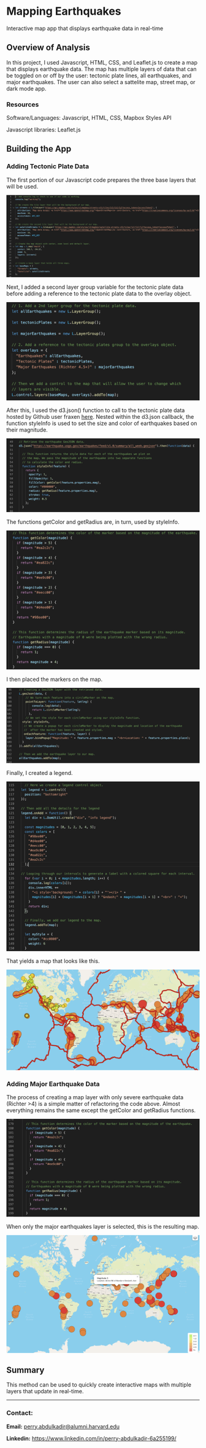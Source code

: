 # Mapping Earthquakes
Interactive map app that displays earthquake data in real-time

## Overview of Analysis
In this project, I used Javascript, HTML, CSS, and Leaflet.js to create a map that displays earthquake data. The map has multiple layers of data that can be toggled on or off by the user: tectonic plate lines, all earthquakes, and major earthquakes. The user can also select a sattelite map, street map, or dark mode app. 

### Resources
Software/Languages: Javascript, HTML, CSS, Mapbox Styles API

Javascript libraries: Leaflet.js


## Building the App

### Adding Tectonic Plate Data
The first portion of our Javascript code prepares the three base layers that will be used. 

![background_tiles.PNG](https://github.com/perryabdulkadir/Mapping_Earthquakes/blob/main/Resources/background_tiles.png)

Next, I added a second layer group variable for the tectonic plate data before adding a reference to the tectonic plate data to the overlay object.

![layer_group_variable.PNG](https://github.com/perryabdulkadir/Mapping_Earthquakes/blob/main/Resources/layer_group_variable.png)

After this, I used the d3.json() function to call to the tectonic plate data hosted by Github user fraxen [here](https://github.com/fraxen/tectonicplates).
Nested within the d3.json callback, the function styleInfo is used to set the size and color of earthquakes based on their magnitude. 


![styleInfo.PNG](Resources/styleInfo.PNG)

The functions getColor and getRadius are, in turn, used by styleInfo. 

![get_color_get_radius.PNG](Resources/get_color_get_radius.PNG)

I then placed the markers on the map.

![markers1.PNG](Resources/markers1.PNG)

Finally, I created a legend.

![legend1.PNG](Resources/legend1.PNG)

That yields a map that looks like this.

![map1.PNG](Resources/map1.PNG)


### Adding Major Earthquake Data

The process of creating a map layer with only severe earthquake data (Richter >4) is a simple matter of refactoring the code above. Almost everything remains the same except the getColor and getRadius functions.

![get_color2.PNG](Resources/get_color2.PNG)

When only the major earthquakes layer is selected, this is the resulting map.

![map2.PNG](Resources/map2.PNG)



## Summary
This method can be used to quickly create interactive maps with multiple layers that update in real-time.


-----

### **Contact:**

**Email:** perry.abdulkadir@alumni.harvard.edu

**Linkedin:** https://www.linkedin.com/in/perry-abdulkadir-6a255199/
